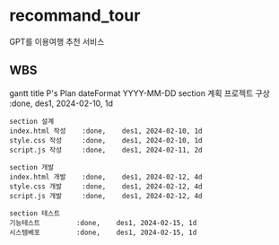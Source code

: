# recommand_tour
GPT를 이용여행 추천 서비스

## WBS
gantt
    title P's Plan
    dateFormat  YYYY-MM-DD
    section 계획
    프로젝트 구상       :done,    des1, 2024-02-10, 1d

    section 설계
    index.html 작성    :done,    des1, 2024-02-10, 1d
    style.css 작성     :done,    des1, 2024-02-10, 1d
    script.js 작성     :done,    des1, 2024-02-11, 2d

    section 개발
    index.html 개발    :done,    des1, 2024-02-12, 4d
    style.css 개발     :done,    des1, 2024-02-12, 4d
    script.js 개발     :done,    des1, 2024-02-12, 4d

    section 테스트
    기능테스트         :done,    des1, 2024-02-15, 1d
    시스템베포         :done,    des1, 2024-02-15, 1d

